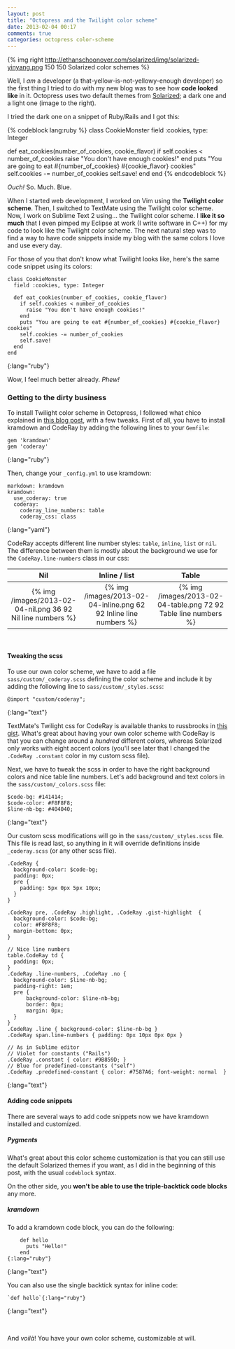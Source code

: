 ```yaml
---
layout: post
title: "Octopress and the Twilight color scheme"
date: 2013-02-04 00:17
comments: true
categories: octopress color-scheme
---
```


{% img right http://ethanschoonover.com/solarized/img/solarized-yinyang.png 150 150 Solarized color schemes %}

Well, I *am* a developer (a that-yellow-is-not-yellowy-enough developer) so the first thing I tried to do with my new blog was to see how **code looked like** in it.
Octopress uses two default themes from [Solarized](http://ethanschoonover.com/solarized); a dark one and a light one (image to the right).

I tried the dark one on a snippet of Ruby/Rails and I got this:

{% codeblock lang:ruby %}
class CookieMonster
  field :cookies, type: Integer
  
  def eat_cookies(number_of_cookies, cookie_flavor)
    if self.cookies < number_of_cookies
      raise "You don't have enough cookies!"
    end
    puts "You are going to eat #{number_of_cookies} #{cookie_flavor} cookies"
    self.cookies -= number_of_cookies
    self.save!
  end
end
{% endcodeblock %}

*Ouch!* So. Much. Blue.

When I started web development, I worked on Vim using the **Twilight color scheme**. Then, I switched to TextMate using the Twilight color scheme. Now, I work on Sublime Text 2 using... the Twilight color scheme. I **like it so much** that I even pimped my Eclipse at work (I write software in C++) for my code to look like the Twilight color scheme. The next natural step was to find a way to have code snippets inside my blog with the same colors I love and use every day.

For those of you that don't know what Twilight looks like, here's the same code snippet using its colors:

    class CookieMonster
      field :cookies, type: Integer
      
      def eat_cookies(number_of_cookies, cookie_flavor)
        if self.cookies < number_of_cookies
          raise "You don't have enough cookies!"
        end
        puts "You are going to eat #{number_of_cookies} #{cookie_flavor} cookies"
        self.cookies -= number_of_cookies
        self.save!
      end
    end
{:lang="ruby"}

Wow, I feel much better already. *Phew!*


### Getting to the dirty business

To install Twilight color scheme in Octopress, I followed what chico explained in [this blog post](http://oblita.com/blog/2012/07/06/octopress-with-mathjax-by-kramdown/), with a few tweaks.
First of all, you have to install kramdown and CodeRay by adding the following lines to your `Gemfile`:

    gem 'kramdown'
    gem 'coderay'
{:lang="ruby"}

Then, change your `_config.yml` to use kramdown:

    markdown: kramdown
    kramdown:
      use_coderay: true
      coderay:
        coderay_line_numbers: table
        coderay_css: class
{:lang="yaml"}

CodeRay accepts different line number styles: `table`, `inline`, `list` or `nil`. The difference between them is mostly about the background we use for the `CodeRay.line-numbers` class in our css: 

|                              Nil                            |                              Inline / list                        |                            Table                                |
| :---: | :---: | :---: |
| {% img /images/2013-02-04-nil.png 36 92 Nil line numbers %} | {% img /images/2013-02-04-inline.png 62 92 Inline line numbers %} | {% img /images/2013-02-04-table.png 72 92 Table line numbers %} |

<br/>

#### Tweaking the scss

To use our own color scheme, we have to add a file `sass/custom/_coderay.scss` defining the color scheme and include it by adding the following line to `sass/custom/_styles.scss`:

    @import "custom/coderay";
{:lang="text"}

TextMate's Twilight css for CodeRay is available thanks to russbrooks in [this gist](https://gist.github.com/2906599). What's great about having your own color scheme with CodeRay is that you can change around a *hundred* different colors, whereas Solarized only works with eight accent colors (you'll see later that I changed the `.CodeRay .constant` color in my custom scss file).

Next, we have to tweak the scss in order to have the right background colors and nice table line numbers. Let's add background and text colors in the `sass/custom/_colors.scss` file:

    $code-bg: #141414;
    $code-color: #F8F8F8;
    $line-nb-bg: #404040;
{:lang="text"}

Our custom scss modifications will go in the `sass/custom/_styles.scss` file. This file is read last, so anything in it will override definitions inside `_coderay.scss` (or any other scss file).

    .CodeRay {
      background-color: $code-bg;
      padding: 0px;
      pre {
        padding: 5px 0px 5px 10px;
      }
    }

    .CodeRay pre, .CodeRay .highlight, .CodeRay .gist-highlight  {
      background-color: $code-bg;
      color: #F8F8F8;
      margin-bottom: 0px;
    }

    // Nice line numbers
    table.CodeRay td {
      padding: 0px;
    }
    .CodeRay .line-numbers, .CodeRay .no {
      background-color: $line-nb-bg;
      padding-right: 1em;
      pre {
          background-color: $line-nb-bg;
          border: 0px;
          margin: 0px;
      }
    }
    .CodeRay .line { background-color: $line-nb-bg }
    .CodeRay span.line-numbers { padding: 0px 10px 0px 0px }

    // As in Sublime editor
    // Violet for constants ("Rails")
    .CodeRay .constant { color: #9B859D; }
    // Blue for predefined-constants ("self")
    .CodeRay .predefined-constant { color: #7587A6; font-weight: normal  }
{:lang="text"}

#### Adding code snippets

There are several ways to add code snippets now we have kramdown installed and customized.

##### Pygments

What's great about this color scheme customization is that you can still use the default Solarized themes if you want, as I did in the beginning of this post, with the usual `codeblock` syntax.

On the other side, you **won't be able to use the triple-backtick code blocks** any more.

##### kramdown

To add a kramdown code block, you can do the following:

        def hello
          puts "Hello!"
        end
    {:lang="ruby"}
{:lang="text"}

You can also use the single backtick syntax for inline code:

    `def hello`{:lang="ruby"}
{:lang="text"}

<br/>

And *voilà*! You have your own color scheme, customizable at will. 
